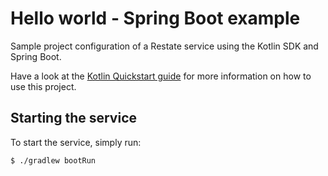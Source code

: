 # Hello world - Spring Boot example

Sample project configuration of a Restate service using the Kotlin SDK and Spring Boot. 

Have a look at the [Kotlin Quickstart guide](https://docs.restate.dev/get_started/quickstart?sdk=kotlin) for more information on how to use this project.

## Starting the service

To start the service, simply run:

```shell
$ ./gradlew bootRun
```